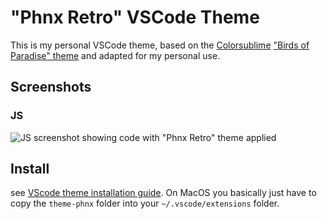 # "Phnx Retro" VSCode Theme

This is my personal VSCode theme, based on the [Colorsublime](https://github.com/Colorsublime/Colorsublime-Themes) ["Birds of Paradise" theme](https://github.com/Colorsublime/Colorsublime-Themes/blob/master/themes/Birds_of_Paradise.tmTheme)
and adapted for my personal use.

## Screenshots
### JS
![JS screenshot showing code with "Phnx Retro" theme applied]("./screenshots/JS.png")

## Install
see [VScode theme installation guide](https://code.visualstudio.com/docs/getstarted/themes).
On MacOS you basically just have to copy the `theme-phnx` folder into your 
`~/.vscode/extensions` folder.
